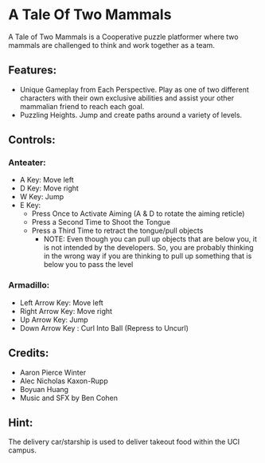 # A Tale Of Two Mammals
A Tale of Two Mammals is a Cooperative puzzle platformer where two mammals are challenged to think and work together as a team. 

## Features:
 - Unique Gameplay from Each Perspective. Play as one of two different characters with their own exclusive abilities and assist your other mammalian friend to reach each goal.
 - Puzzling Heights. Jump and create paths around a variety of levels.


## Controls:

### Anteater:
 - A Key: Move left
 - D Key: Move right
 - W Key: Jump
 - E Key: 
   - Press Once to Activate Aiming (A & D to rotate the aiming reticle)
   - Press a Second Time to Shoot the Tongue 
   - Press a Third Time to retract the tongue/pull objects
     - NOTE: Even though you can pull up objects that are below you, it is not intended by the developers. So, you are probably thinking in the wrong way if you are thinking to pull up something that is below you to pass the level

### Armadillo:
 - Left Arrow Key: Move left
 - Right Arrow Key: Move right
 - Up Arrow Key: Jump
 - Down Arrow Key : Curl Into Ball (Repress to Uncurl)


## Credits:
 - Aaron Pierce Winter
 - Alec Nicholas Kaxon-Rupp
 - Boyuan Huang
 - Music and SFX by Ben Cohen


## Hint:
The delivery car/starship is used to deliver takeout food within the UCI campus.
